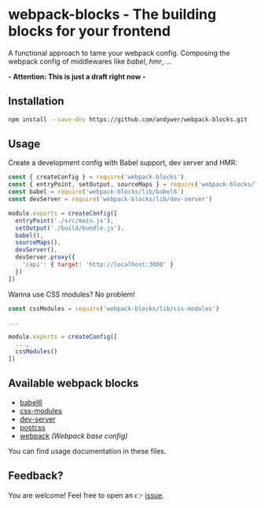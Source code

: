# webpack-blocks - The building blocks for your frontend

A functional approach to tame your webpack config. Composing the webpack config of middlewares like *babel*, *hmr*, ...

**- Attention: This is just a draft right now -**


## Installation

```sh
npm install --save-dev https://github.com/andywer/webpack-blocks.git
```


## Usage

Create a development config with Babel support, dev server and HMR:

```js
const { createConfig } = require('webpack-blocks')
const { entryPoint, setOutput, sourceMaps } = require('webpack-blocks/lib/webpack')
const babel = require('webpack-blocks/lib/babel6')
const devServer = require('webpack-blocks/lib/dev-server')

module.exports = createConfig([
  entryPoint('./src/main.js'),
  setOutput('./build/bundle.js'),
  babel(),
  sourceMaps(),
  devServer(),
  devServer.proxy({
    '/api': { target: 'http://localhost:3000' }
  })
])
```

Wanna use CSS modules? No problem!

```js
const cssModules = require('webpack-blocks/lib/css-modules')

...

module.exports = createConfig([
  ...,
  cssModules()
])
```

## Available webpack blocks

- [babel6](./lib/babel6.js)
- [css-modules](./lib/css-modules.js)
- [dev-server](./lib/dev-server.js)
- [postcss](./lib/postcss.js)
- [webpack](./lib/webpack.js) *(Webpack base config)*

You can find usage documentation in these files.


## Feedback?

You are welcome! Feel free to open an 👉 [issue](https://github.com/andywer/webpack-blocks/issues).
